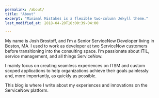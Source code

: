 ```yaml
---
permalink: /about/
title: "About"
excerpt: "Minimal Mistakes is a flexible two-column Jekyll theme."
last_modified_at: 2018-04-20T18:00:39-04:00

---
```


My name is Josh Brostoff, and I’m a Senior ServiceNow Developer living in Boston, MA. I used to work as developer at two ServiceNow customers before transitioning into the consulting space. I’m passionate about ITIL, service management, and all things ServiceNow.

I mainly focus on creating seamless experiences on ITSM and custom scoped applications to help organizations achieve their goals painlessly and, more importantly, as quickly as possible.

This blog is where I write about my experiences and innovations on the ServiceNow platform.

